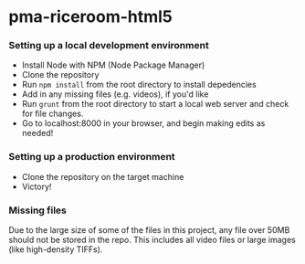 # pma-riceroom-html5

### Setting up a local development environment
*  Install Node with NPM (Node Package Manager)
*  Clone the repository
*  Run `npm install` from the root directory to install depedencies
*  Add in any missing files (e.g. videos), if you'd like
*  Run `grunt` from the root directory to start a local web server and check for file changes.
*  Go to localhost:8000 in your browser, and begin making edits as needed!

### Setting up a production environment
*  Clone the repository on the target machine
*  Victory!

### Missing files
Due to the large size of some of the files in this project, any file over 50MB should not be stored in the repo. This includes all video files or large images (like high-density TIFFs).
